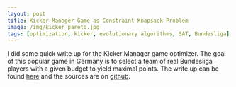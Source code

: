 ```yaml
---
layout: post
title: Kicker Manager Game as Constraint Knapsack Problem
image: /img/kicker_pareto.jpg
tags: [optimization, kicker, evolutionary algorithms, SAT, Bundesliga]
---
```

I did some quick write up for the Kicker Manager game optimizer.
The goal of this popular game in Germany is to select a team of real Bundesliga players with a given budget to yield maximal points.
The write up can be found [here](/kicker) and the sources are on [github](https://github.com/weichslgartner/KickerManagerspiel).
